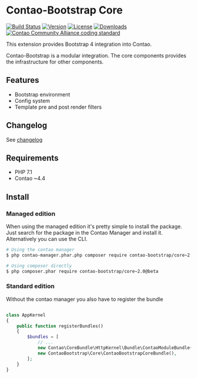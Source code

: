 Contao-Bootstrap Core
=====================

[![Build Status](http://img.shields.io/travis/contao-bootstrap/core/master.svg?style=flat-square)](https://travis-ci.org/contao-bootstrap/core)
[![Version](http://img.shields.io/packagist/v/contao-bootstrap/core.svg?style=flat-square)](http://packagist.org/packages/contao-bootstrap/core)
[![License](http://img.shields.io/packagist/l/contao-bootstrap/core.svg?style=flat-square)](http://packagist.org/packages/contao-bootstrap/core)
[![Downloads](http://img.shields.io/packagist/dt/contao-bootstrap/core.svg?style=flat-square)](http://packagist.org/packages/contao-bootstrap/core)
[![Contao Community Alliance coding standard](http://img.shields.io/badge/cca-coding_standard-red.svg?style=flat-square)](https://github.com/contao-community-alliance/coding-standard)

This extension provides Bootstrap 4 integration into Contao. 

Contao-Bootstrap is a modular integration. The core components provides the infrastructure for other components.

Features
--------

 - Bootstrap environment
 - Config system
 - Template pre and post render filters
 
Changelog
---------

See [changelog](CHANGELOG.md)
 
Requirements
------------

 - PHP 7.1
 - Contao ~4.4
 
 
Install
-------

### Managed edition

When using the managed edition it's pretty simple to install the package. Just search for the package in the
Contao Manager and install it. Alternatively you can use the CLI.  

```bash
# Using the contao manager
$ php contao-manager.phar.php composer require contao-bootstrap/core~2.0@beta

# Using composer directly
$ php composer.phar require contao-bootstrap/core~2.0@beta
```

### Standard edition

Without the contao manager you also have to register the bundle

```php

class AppKernel
{
    public function registerBundles()
    {
        $bundles = [
            // ...
            new Contao\CoreBundle\HttpKernel\Bundle\ContaoModuleBundle('metapalettes', $this->getRootDir()),
            new ContaoBootstrap\Core\ContaoBootstrapCoreBundle(),
        ];
    }
}

```
